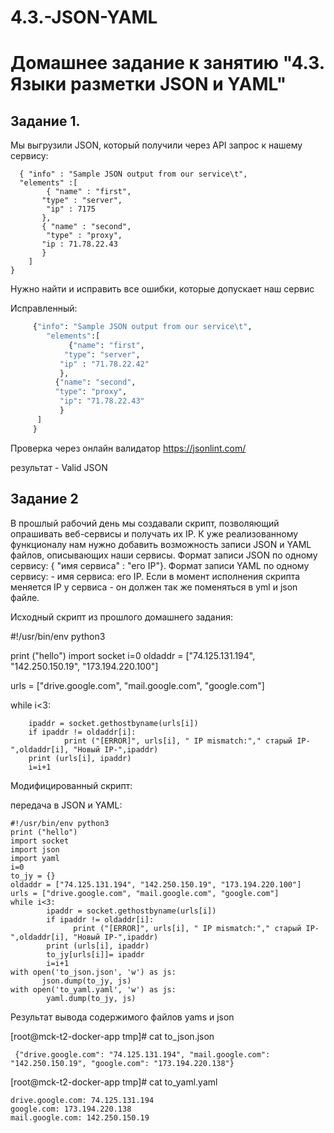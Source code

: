 # 4.3.-JSON-YAML

# Домашнее задание к занятию "4.3. Языки разметки JSON и YAML"

## Задание 1.

  Мы выгрузили JSON, который получили через API запрос к нашему сервису:
  
      { "info" : "Sample JSON output from our service\t",
      "elements" :[
            { "name" : "first",
           "type" : "server",
            "ip" : 7175 
           },
           { "name" : "second",
            "type" : "proxy",
           "ip : 71.78.22.43
           }
        ]
    }
   
   
  Нужно найти и исправить все ошибки, которые допускает наш сервис

  Исправленный:

```Python
     {"info": "Sample JSON output from our service\t",
        "elements":[
             {"name": "first",
            "type": "server",
           "ip" : "71.78.22.42" 
           },
          {"name": "second",
          "type": "proxy",
           "ip": "71.78.22.43"
           }
      ]
     }
```
  Проверка через онлайн валидатор https://jsonlint.com/

  результат - Valid JSON

## Задание 2

  В прошлый рабочий день мы создавали скрипт, позволяющий опрашивать веб-сервисы и получать их IP. 
К уже реализованному функционалу нам нужно добавить возможность записи JSON и YAML файлов, 
описывающих наши сервисы. Формат записи JSON по одному сервису: { "имя сервиса" : "его IP"}. 
Формат записи YAML по одному сервису: - имя сервиса: его IP. 
Если в момент исполнения скрипта меняется IP у сервиса - он должен так же поменяться в yml и json файле.

Исходный скрипт из прошлого домашнего задания:

#!/usr/bin/env python3

print ("hello")
import socket
i=0
oldaddr = ["74.125.131.194", "142.250.150.19", "173.194.220.100"]

urls = ["drive.google.com", "mail.google.com", "google.com"]

while i<3:

        ipaddr = socket.gethostbyname(urls[i])
        if ipaddr != oldaddr[i]:
                print ("[ERROR]", urls[i], " IP mismatch:"," старый IP-",oldaddr[i], "Новый IP-",ipaddr)
        print (urls[i], ipaddr)
        i=i+1


Модифицированный скрипт:

  передача в JSON и YAML:
  
    #!/usr/bin/env python3
    print ("hello")
    import socket
    import json
    import yaml
    i=0
    to_jy = {}
    oldaddr = ["74.125.131.194", "142.250.150.19", "173.194.220.100"]
    urls = ["drive.google.com", "mail.google.com", "google.com"]
    while i<3:
            ipaddr = socket.gethostbyname(urls[i])
            if ipaddr != oldaddr[i]:
                  print ("[ERROR]", urls[i], " IP mismatch:"," старый IP-",oldaddr[i], "Новый IP-",ipaddr)
            print (urls[i], ipaddr)
            to_jy[urls[i]]= ipaddr
            i=i+1
    with open('to_json.json', 'w') as js:
           json.dump(to_jy, js)
    with open('to_yaml.yaml', 'w') as js:
            yaml.dump(to_jy, js)



Результат вывода содержимого файлов yams и json 
  
  [root@mck-t2-docker-app tmp]# cat to_json.json
  
     {"drive.google.com": "74.125.131.194", "mail.google.com": "142.250.150.19", "google.com": "173.194.220.138"}
  
  

  
  [root@mck-t2-docker-app tmp]# cat to_yaml.yaml
  
    drive.google.com: 74.125.131.194
    google.com: 173.194.220.138
    mail.google.com: 142.250.150.19
 








